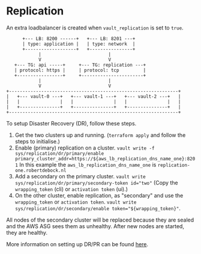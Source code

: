 # Replication

An extra loadbalancer is created when `vault_replication` is set to `true`.

```text
      +--- LB: 8200 ------+   +--- LB: 8201 ---+
      | type: application |   | type: network  |
      +-------------------+   +----------------+
            |                         |
            V                         V
   +--- TG: api -----+     +--- TG: replication ---+
   | protocol: https |     | protocol: tcp         |
   +-----------------+     +-----------------------+
            |                         |
            V                         V
+---------------------------------------------------------------+
|   +--- vault-0 ---+   +--- vault-1 ---+   +--- vault-2 ---+   |
|   |               |   |               |   |               |   |
|   +---------------+   +---------------+   +---------------+   |
+---------------------------------------------------------------+
```

To setup Disaster Recovery (DR), follow these steps.

1. Get the two clusters up and running. (`terraform apply` and follow the steps to initialise.)
2. Enable (primary) replication on a cluster. `vault write -f sys/replication/dr/primary/enable primary_cluster_addr=https://${aws_lb_replication_dns_name_one}:8201` In this example the `aws_lb_replication_dns_name_one` is `replication-one.robertdebock.nl`
3. Add a secondary on the primary cluster. `vault write sys/replication/dr/primary/secondary-token id="two"` (Copy the `wrapping_token` (cli) or `activation token` (ui).)
4. On the other cluster, enable replication, as "secondary" and use the `wrapping_token` or `activation token`. `vault write sys/replication/dr/secondary/enable token="${wrapping_token}"`.

All nodes of the secondary cluster will be replaced because they are sealed and the AWS ASG sees them as unhealthy. After new nodes are started, they are healthy.

More information on setting up DR/PR can be found [here](https://github.com/sharabinth/vault-ha-dr-replica).
